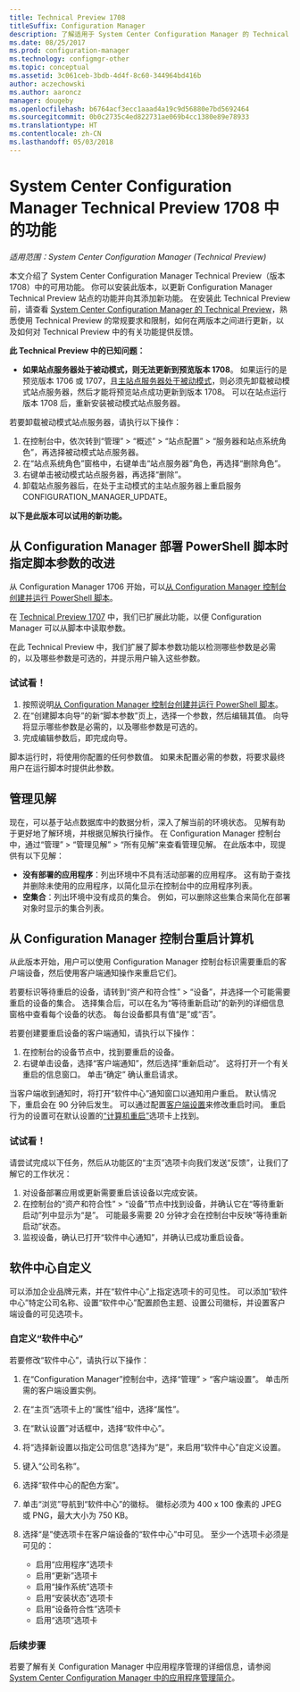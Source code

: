 ```yaml
---
title: Technical Preview 1708
titleSuffix: Configuration Manager
description: 了解适用于 System Center Configuration Manager 的 Technical Preview 版本 1708 中的可用功能。
ms.date: 08/25/2017
ms.prod: configuration-manager
ms.technology: configmgr-other
ms.topic: conceptual
ms.assetid: 3c061ceb-3bdb-4d4f-8c60-344964bd416b
author: aczechowski
ms.author: aaroncz
manager: dougeby
ms.openlocfilehash: b6764acf3ecc1aaad4a19c9d56880e7bd5692464
ms.sourcegitcommit: 0b0c2735c4ed822731ae069b4cc1380e89e78933
ms.translationtype: HT
ms.contentlocale: zh-CN
ms.lasthandoff: 05/03/2018
---
```

# <a name="capabilities-in-technical-preview-1708-for-system-center-configuration-manager"></a>System Center Configuration Manager Technical Preview 1708 中的功能

*适用范围：System Center Configuration Manager (Technical Preview)*

本文介绍了 System Center Configuration Manager Technical Preview（版本 1708）中的可用功能。 你可以安装此版本，以更新 Configuration Manager Technical Preview 站点的功能并向其添加新功能。 在安装此 Technical Preview 前，请查看 [System Center Configuration Manager 的 Technical Preview](../../core/get-started/technical-preview.md)，熟悉使用 Technical Preview 的常规要求和限制，如何在两版本之间进行更新，以及如何对 Technical Preview 中的有关功能提供反馈。     


<!--  Known Issues Template   
**Known Issues in this Technical Preview:**
-   **Issue Name**. Details
    Workaround details.
-->
**此 Technical Preview 中的已知问题：**
-   **如果站点服务器处于被动模式，则无法更新到预览版本 1708**。 如果运行的是预览版本 1706 或 1707，且[主站点服务器处于被动模式](/sccm/core/get-started/capabilities-in-technical-preview-1706#site-server-role-high-availability)，则必须先卸载被动模式站点服务器，然后才能将预览站点成功更新到版本 1708。 可以在站点运行版本 1708 后，重新安装被动模式站点服务器。

  若要卸载被动模式站点服务器，请执行以下操作：
  1. 在控制台中，依次转到“管理” > “概述” > “站点配置” > “服务器和站点系统角色”，再选择被动模式站点服务器。
  2. 在“站点系统角色”窗格中，右键单击“站点服务器”角色，再选择“删除角色”。
  3. 右键单击被动模式站点服务器，再选择“删除”。
  4. 卸载站点服务器后，在处于主动模式的主站点服务器上重启服务 CONFIGURATION_MANAGER_UPDATE。




**以下是此版本可以试用的新功能。**  

<!--  Rough Section Template
##  FEATURE

### Procedure 1
### Try it out!  
 Try to complete the following tasks and then send us **Feedback** from the **Home** tab of the Ribbon to let us know how it worked:
 -  Task 1
 -  Task 2              
-->

## <a name="improvements-for-specifying-script-parameters-when-you-deploy-powershell-scripts-from-configuration-manager"></a>从 Configuration Manager 部署 PowerShell 脚本时指定脚本参数的改进
<!-- 1236459 -->

从 Configuration Manager 1706 开始，可以[从 Configuration Manager 控制台创建并运行 PowerShell 脚本](/sccm/apps/deploy-use/create-deploy-scripts)。

在 [Technical Preview 1707](/sccm/core/get-started/capabilities-in-technical-preview-1707#add-parameters-when-you-deploy-powershell-scripts-from-configuration-manager) 中，我们已扩展此功能，以便 Configuration Manager 可以从脚本中读取参数。

在此 Technical Preview 中，我们扩展了脚本参数功能以检测哪些参数是必需的，以及哪些参数是可选的，并提示用户输入这些参数。

### <a name="try-it-out"></a>试试看！

1. 按照说明[从 Configuration Manager 控制台创建并运行 PowerShell 脚本](/sccm/apps/deploy-use/create-deploy-scripts)。
2. 在“创建脚本向导”的新“脚本参数”页上，选择一个参数，然后编辑其值。
向导将显示哪些参数是必需的，以及哪些参数是可选的。
4. 完成编辑参数后，即完成向导。

脚本运行时，将使用你配置的任何参数值。 如果未配置必需的参数，将要求最终用户在运行脚本时提供此参数。

## <a name="management-insights"></a>管理见解
<!-- 1353967 -->
现在，可以基于站点数据库中的数据分析，深入了解当前的环境状态。 见解有助于更好地了解环境，并根据见解执行操作。 在 Configuration Manager 控制台中，通过“管理” > “管理见解” > “所有见解”来查看管理见解。 在此版本中，现提供有以下见解：

- **没有部署的应用程序**：列出环境中不具有活动部署的应用程序。 这有助于查找并删除未使用的应用程序，以简化显示在控制台中的应用程序列表。
- **空集合**：列出环境中没有成员的集合。 例如，可以删除这些集合来简化在部署对象时显示的集合列表。


## <a name="restart-computers-from-the-configuration-manager-console"></a>从 Configuration Manager 控制台重启计算机   
<!-- 1356283 -->
从此版本开始，用户可以使用 Configuration Manager 控制台标识需要重启的客户端设备，然后使用客户端通知操作来重启它们。

若要标识等待重启的设备，请转到“资产和符合性” > “设备”，并选择一个可能需要重启的设备的集合。 选择集合后，可以在名为“等待重新启动”的新列的详细信息窗格中查看每个设备的状态。 每台设备都具有值“是”或“否”。

若要创建要重启设备的客户端通知，请执行以下操作：
1.  在控制台的设备节点中，找到要重启的设备。
2.  右键单击设备，选择“客户端通知”，然后选择“重新启动”。 这将打开一个有关重启的信息窗口。 单击“确定” 确认重启请求。

当客户端收到通知时，将打开“软件中心”通知窗口以通知用户重启。 默认情况下，重启会在 90 分钟后发生。 可以通过配置[客户端设置](/sccm/core/clients/deploy/configure-client-settings)来修改重启时间。 重启行为的设置可在默认设置的[“计算机重启”](/sccm/core/clients/deploy/about-client-settings#computer-restart)选项卡上找到。


### <a name="try-it-out"></a>试试看！
请尝试完成以下任务，然后从功能区的“主页”选项卡向我们发送“反馈”，让我们了解它的工作状况：
1.  对设备部署应用或更新需要重启该设备以完成安装。
2.  在控制台的“资产和符合性” > “设备”节点中找到设备，并确认它在“等待重新启动”列中显示为“是”。 可能最多需要 20 分钟才会在控制台中反映“等待重新启动”状态。
3.  监视设备，确认已打开“软件中心通知”，并确认已成功重启设备。


## <a name="software-center-customization"></a>软件中心自定义
<!-- 1351224 -->
可以添加企业品牌元素，并在“软件中心”上指定选项卡的可见性。 可以添加“软件中心”特定公司名称、设置“软件中心”配置颜色主题、设置公司徽标，并设置客户端设备的可见选项卡。

### <a name="customize-software-center"></a>自定义“软件中心”

若要修改“软件中心”，请执行以下操作：

1. 在“Configuration Manager”控制台中，选择“管理” > “客户端设置”。 单击所需的客户端设置实例。
2. 在“主页”选项卡上的“属性”组中，选择“属性”。
3. 在“默认设置”对话框中，选择“软件中心”。
4. 将“选择新设置以指定公司信息”选择为“是”，来启用“软件中心”自定义设置。
5. 键入“公司名称”。
6. 选择“软件中心的配色方案”。
7. 单击“浏览”导航到“软件中心”的徽标。 徽标必须为 400 x 100 像素的 JPEG 或 PNG，最大大小为 750 KB。
8. 选择“是”使选项卡在客户端设备的“软件中心”中可见。 至少一个选项卡必须是可见的：

    -  启用“应用程序”选项卡
    -  启用“更新”选项卡
    -  启用“操作系统”选项卡
    -  启用“安装状态”选项卡
    -  启用“设备符合性”选项卡
    -  启用“选项”选项卡

### <a name="next-steps"></a>后续步骤

若要了解有关 Configuration Manager 中应用程序管理的详细信息，请参阅 [System Center Configuration Manager 中的应用程序管理简介](\sccm\apps\understand\introduction-to-application-management)。

